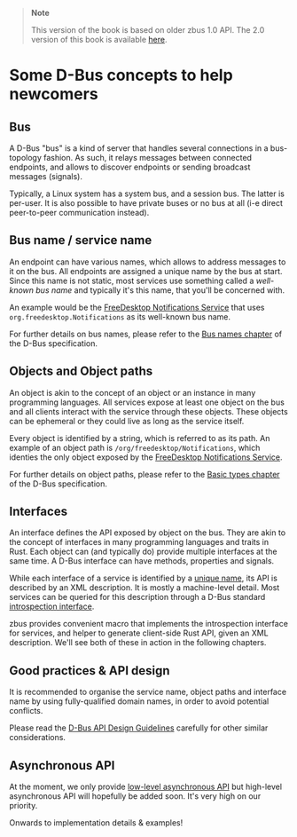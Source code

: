 > **Note**
>
> This version of the book is based on older zbus 1.0 API. The 2.0 version of this book is available
> [here](https://dbus.pages.freedesktop.org/zbus/).

# Some D-Bus concepts to help newcomers

## Bus

A D-Bus "bus" is a kind of server that handles several connections in a bus-topology fashion. As
such, it relays messages between connected endpoints, and allows to discover endpoints or sending
broadcast messages (signals).

Typically, a Linux system has a system bus, and a session bus. The latter is per-user. It is also
possible to have private buses or no bus at all (i-e direct peer-to-peer communication instead).

## Bus name / service name

An endpoint can have various names, which allows to address messages to it on the bus. All endpoints
are assigned a unique name by the bus at start. Since this name is not static, most services use
something called a *well-known bus name* and typically it's this name, that you'll be concerned
with.

An example would be the [FreeDesktop Notifications Service] that uses
`org.freedesktop.Notifications` as its well-known bus name.

For further details on bus names, please refer to the [Bus names chapter] of the D-Bus specification.

## Objects and Object paths

An object is akin to the concept of an object or an instance in many programming languages. All
services expose at least one object on the bus and all clients interact with the service through
these objects. These objects can be ephemeral or they could live as long as the service itself.

Every object is identified by a string, which is referred to as its path. An example of an object
path is `/org/freedesktop/Notifications`, which identies the only object exposed by the
[FreeDesktop Notifications Service].

For further details on object paths, please refer to the [Basic types chapter] of the D-Bus
specification.

## Interfaces

An interface defines the API exposed by object on the bus. They are akin to the concept of
interfaces in many programming languages and traits in Rust. Each object can (and typically do)
provide multiple interfaces at the same time. A D-Bus interface can have methods, properties and
signals.

While each interface of a service is identified by a [unique name], its API is described by an XML
description. It is mostly a machine-level detail. Most services can be queried for this description
through a D-Bus standard [introspection interface].

zbus provides convenient macro that implements the introspection interface for services, and helper
to generate client-side Rust API, given an XML description. We'll see both of these in action in the
following chapters.

## Good practices & API design

It is recommended to organise the service name, object paths and interface name by using
fully-qualified domain names, in order to avoid potential conflicts.

Please read the [D-Bus API Design Guidelines] carefully for other similar considerations.

## Asynchronous API

At the moment, we only provide [low-level asynchronous API] but high-level asynchronous API will
hopefully be added soon. It's very high on our priority.

Onwards to implementation details & examples!

[FreeDesktop Notifications Service]: https://people.gnome.org/~mccann/docs/notification-spec/notification-spec-latest.html
[D-Bus API Design Guidelines]: https://dbus.freedesktop.org/doc/dbus-api-design.html
[Bus names chapter]: https://dbus.freedesktop.org/doc/dbus-specification.html#message-protocol-names-bus
[Basic types chapter]: https://dbus.freedesktop.org/doc/dbus-specification.html#basic-types
[unique name]: https://dbus.freedesktop.org/doc/dbus-specification.html#message-protocol-names-interface
[introspection interface]: https://dbus.freedesktop.org/doc/dbus-specification.html#standard-interfaces-introspectable
[low-level asynchronous API]: https://docs.rs/zbus/1.9.2/zbus/azync/connection/struct.Connection.html
